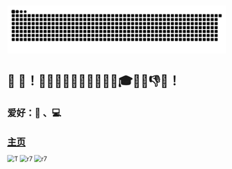 
<div align="center">
  <img src="https://github.com/WtecHtec/WtecHtec/blob/output/github-contribution-grid-snake-dark.svg" >
</div>


# 👋 🫡！🎑🙏🙇🎑💺🎍🎑🐠🙏🎑🎓🐮🎰👎🎆！
## 爱好：🏸 、💻
## [主页](https://r7.nuxt.dev/)

![T](https://github-profile-summary-cards.vercel.app/api/cards/profile-details?username=WtecHtec&theme=github_dark)
![r7](https://github-profile-summary-cards.vercel.app/api/cards/repos-per-language?username=WtecHtec&theme=github_dark)
![r7](https://github-profile-summary-cards.vercel.app/api/cards/stats?username=WtecHtec&theme=github_dark)
